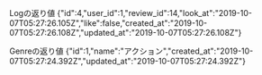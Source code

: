 Logの返り値
{"id":4,"user_id":1,"review_id":14,"look_at":"2019-10-07T05:27:26.105Z","like":false,"created_at":"2019-10-07T05:27:26.108Z","updated_at":"2019-10-07T05:27:26.108Z"}

Genreの返り値
{"id":1,"name":"﻿アクション","created_at":"2019-10-07T05:27:24.392Z","updated_at":"2019-10-07T05:27:24.392Z"}
